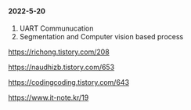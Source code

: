 #### 2022-5-20

1. UART Communucation
2. Segmentation and Computer vision based process


https://richong.tistory.com/208

https://naudhizb.tistory.com/653

https://codingcoding.tistory.com/643

https://www.it-note.kr/19

